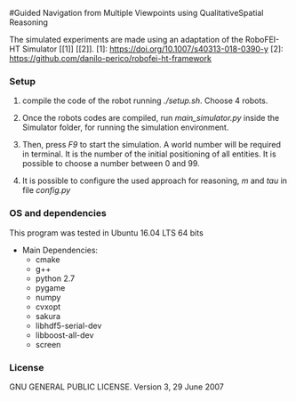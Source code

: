 #Guided Navigation from Multiple Viewpoints using QualitativeSpatial Reasoning


The simulated experiments are made using an adaptation of the RoboFEI-HT Simulator \[[1]] \[[2]].
[1]: https://doi.org/10.1007/s40313-018-0390-y
[2]: https://github.com/danilo-perico/robofei-ht-framework



### Setup

1. compile the code of the robot running *./setup.sh*. Choose 4 robots.

2. Once the robots codes are compiled, run *main_simulator.py* inside the Simulator folder, for running the simulation environment.

3. Then, press *F9* to start the simulation. A world number will be required in terminal. It is the number of the initial positioning of all entities. It is possible to choose a number between 0 and 99.

4. It is possible to configure the used approach for reasoning, *m* and *tau* in file *config.py*


### OS and dependencies

This program was tested in Ubuntu 16.04 LTS 64 bits

* Main Dependencies:
    * cmake
    * g++
    * python 2.7 
    * pygame
    * numpy
    * cvxopt
    * sakura
    * libhdf5-serial-dev
    * libboost-all-dev 
    * screen
    
### License

GNU GENERAL PUBLIC LICENSE.
Version 3, 29 June 2007
   
